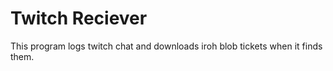 # Twitch Reciever

This program logs twitch chat and downloads iroh blob tickets when it finds them.
